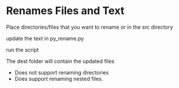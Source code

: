 # Renames Files and Text

Place directories/files that you want to rename or in the src directory

update the text in py_rename.py

run the script

The dest folder will contain the updated files

* Does not support renaming directories 
* Does support renaming nested files.
